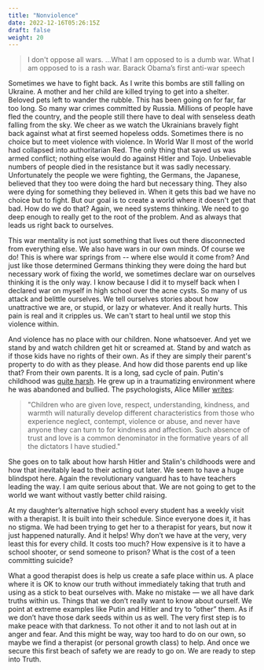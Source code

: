 ```yaml
---
title: "Nonviolence"
date: 2022-12-16T05:26:15Z
draft: false
weight: 20
---
```

> I don't oppose all wars. …What I am opposed to is a dumb war. What I am opposed to is a rash war.
Barack Obama’s first anti-war speech

Sometimes we have to fight back. As I write this bombs are still falling on Ukraine.  A mother and her child are killed trying to get into a shelter.  Beloved pets left to wander the rubble. This has been going on for far, far too long. So many war crimes committed by Russia. Millions of people have fled the country, and the people still there have to deal with senseless death falling from the sky. We cheer as we watch the Ukrainians bravely fight back against what at first seemed hopeless odds. Sometimes there is no choice but to meet violence with violence. In World War II most of the world had collapsed into authoritarian Red. The only thing that saved us was armed conflict; nothing else would do against Hitler and Tojo. Unbelievable numbers of people died in the resistance but it was sadly necessary. Unfortunately the people we were fighting, the Germans, the Japanese, believed that they too were doing the hard but necessary thing. They also were dying for something they believed in. When it gets this bad we have no choice but to fight. But our goal is to create a world where it doesn't get that bad. How do we do that? Again, we need systems thinking. We need to go deep enough to really get to the root of the problem. And as always that leads us right back to ourselves.

This war mentality is not just something that lives out there disconnected from everything else. We also have wars in our own minds. Of course we do! This is where war springs from -- where else would it come from? And just like those determined Germans thinking they were doing the hard but necessary work of fixing the world, we sometimes declare war on ourselves thinking it is the only way. I know because I did it to myself back when I declared war on myself in high school over the acne cysts.  So many of us attack and belittle ourselves. We tell ourselves stories about how unattractive we are, or stupid, or lazy or whatever. And it really hurts. This pain is real and it cripples us. We can't start to heal until we stop this violence within.

And violence has no place with our children. None whatsoever. And yet we stand by and watch children get hit or screamed at. Stand by and watch as if those kids have no rights of their own. As if they are simply their parent's property to do with as they please. And how did those parents end up like that? From their own parents. It is a long, sad cycle of pain. Putin's childhood was [quite harsh][1]. He grew up in a traumatizing environment where he was abandoned and bullied. The psychologists, Alice Miller [writes][2]:

> "Children who are given love, respect, understanding, kindness, and warmth will naturally develop different characteristics from those who experience neglect, contempt, violence or abuse, and never have anyone they can turn to for kindness and affection. Such absence of trust and love is a common denominator in the formative years of all the dictators I have studied."

She goes on to talk about how harsh Hitler and Stalin's childhoods were and how that inevitably lead to their acting out later. We seem to have a huge blindspot here. Again the revolutionary vanguard has to have teachers leading the way. I am quite serious about that. We are not going to get to the world we want without vastly better child raising.

At my daughter’s alternative high school every student has a weekly visit with a therapist. It is built into their schedule. Since everyone does it, it has no stigma. We had been trying to get her to a therapist for years, but now it just happened naturally. And it helps! Why don’t we have at the very, very least this for every child. It costs too much? How expensive is it to have a school shooter, or send someone to prison? What is the cost of a teen committing suicide?

What a good therapist does is help us create a safe place within us. A place where it is OK to know our truth without immediately taking that truth and using as a stick to beat ourselves with. Make no mistake — we all have dark truths within us. Things that we don’t really want to know about ourself. We point at extreme examples like Putin and Hitler and try to “other” them. As if we don’t have those dark seeds within us as well. The very first step is to make peace with that darkness. To not other it and to not lash out at in anger and fear. And this might be way, way too hard to do on our own, so maybe we find a therapist (or personal growth class) to help. And once we secure this first beach of safety we are ready to go on. We are ready to step into Truth.



[1]:	https://acestoohigh.com/2022/03/02/how-vladimir-putins-childhood-is-affecting-us-all/
[2]:	https://www.alice-miller.com/en/the-ignorance-or-how-we-produce-the-evil/